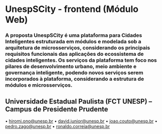 # UnespSCity - frontend (Módulo Web)

### A proposta UnespSCity é uma plataforma para Cidades Inteligentes estruturada em módulos e modelada sob a arquitetura de microsserviços, considerando os principais requisitos funcionais das aplicações do ecossistema de cidades inteligentes. Os serviços da plataforma tem foco nos pilares de desenvolvimento urbano, meio ambiente e governança inteligente, podendo novos serviços serem incorporados à plataforma, considerando a estrutura de módulos e microsserviços.

## Universidade Estadual Paulista (FCT UNESP) – Campus de Presidente Prudente

• hiromi.ono@unesp.br
• david.junior@unesp.br
• joao.couto@unesp.br
• pedro.zago@unesp.br
• ronaldo.correia@unesp.br
